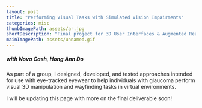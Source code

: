 ```yaml
---
layout: post
title: "Performing Visual Tasks with Simulated Vision Impairments"
categories: misc
thumbImagePath: assets/ar.jpg
shortDescription: "Final project for 3D User Interfaces & Augmented Reality at Columbia University (Spring '24)."
mainImagePath: assets/unnamed.gif
---
```

##### with Nova Cash, Hong Ann Do

As part of a group, I designed, developed, and tested approaches intended for use with eye-tracked eyewear to help individuals with glaucoma perform visual 3D manipulation and wayfinding tasks in virtual environments. 

I will be updating this page with more on the final deliverable soon!
